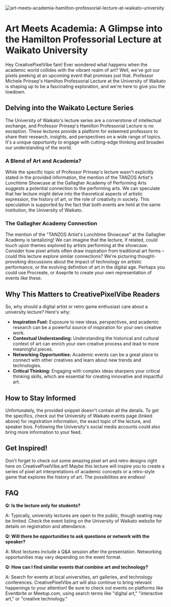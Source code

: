 ![art-meets-academia-hamilton-professorial-lecture-at-waikato-university](https://images.pexels.com/photos/14855650/pexels-photo-14855650.png?auto=compress&cs=tinysrgb&fit=crop&h=627&w=1200)

# Art Meets Academia: A Glimpse into the Hamilton Professorial Lecture at Waikato University

Hey CreativePixelVibe fam! Ever wondered what happens when the academic world collides with the vibrant realm of art? Well, we've got our pixels peeking at an upcoming event that promises just that. Professor Michele Prinsep's Hamilton Professorial Lecture at the University of Waikato is shaping up to be a fascinating exploration, and we're here to give you the lowdown.

## Delving into the Waikato Lecture Series

The University of Waikato's lecture series are a cornerstone of intellectual exchange, and Professor Prinsep's Hamilton Professorial Lecture is no exception. These lectures provide a platform for esteemed professors to share their research, insights, and perspectives on a wide range of topics. It's a unique opportunity to engage with cutting-edge thinking and broaden our understanding of the world.

### A Blend of Art and Academia?

While the specific topic of Professor Prinsep's lecture wasn't explicitly stated in the provided information, the mention of the TANZOS Artist's Lunchtime Showcase at the Gallagher Academy of Performing Arts suggests a potential connection to the performing arts. We can speculate that her lecture might delve into the theoretical aspects of artistic expression, the history of art, or the role of creativity in society. This speculation is supported by the fact that both events are held at the same institution, the University of Waikato.

### The Gallagher Academy Connection

The mention of the "TANZOS Artist's Lunchtime Showcase" at the Gallagher Academy is tantalizing! We can imagine that the lecture, if related, could touch upon themes explored by artists performing at the showcase. Consider how pixel artists often draw inspiration from traditional art forms – could this lecture explore similar connections? We're picturing thought-provoking discussions about the impact of technology on artistic performance, or the evolving definition of art in the digital age. Perhaps you could use Procreate, or Aseprite to create your own representation of events like these.

## Why This Matters to CreativePixelVibe Readers

So, why should a digital artist or retro game enthusiast care about a university lecture? Here's why:

*   **Inspiration Fuel:** Exposure to new ideas, perspectives, and academic research can be a powerful source of inspiration for your own creative work.
*   **Contextual Understanding:** Understanding the historical and cultural context of art can enrich your own creative process and lead to more meaningful pieces.
*   **Networking Opportunities:** Academic events can be a great place to connect with other creatives and learn about new trends and technologies.
*   **Critical Thinking:** Engaging with complex ideas sharpens your critical thinking skills, which are essential for creating innovative and impactful art.

## How to Stay Informed

Unfortunately, the provided snippet doesn't contain all the details. To get the specifics, check out the University of Waikato events page (linked above) for registration information, the exact topic of the lecture, and speaker bios. Following the University's social media accounts could also bring more information to your feed.

## Get Inspired!

Don't forget to check out some amazing pixel art and retro designs right here on CreativePixelVibe.art! Maybe this lecture will inspire you to create a series of pixel art interpretations of academic concepts or a retro-style game that explores the history of art. The possibilities are endless!

## FAQ

**Q: Is the lecture only for students?**

A: Typically, university lectures are open to the public, though seating may be limited. Check the event listing on the University of Waikato website for details on registration and attendance.

**Q: Will there be opportunities to ask questions or network with the speaker?**

A: Most lectures include a Q&A session after the presentation. Networking opportunities may vary depending on the event format.

**Q: How can I find similar events that combine art and technology?**

A: Search for events at local universities, art galleries, and technology conferences. CreativePixelVibe.art will also continue to bring relevant happenings to your attention! Be sure to check out events on platforms like Eventbrite or Meetup.com, using search terms like "digital art," "interactive art," or "creative technology."

